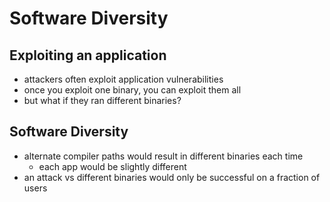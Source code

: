 # Software Diversity

## Exploiting an application

- attackers often exploit application vulnerabilities
- once you exploit one binary, you can exploit them all
- but what if they ran different binaries?

## Software Diversity

- alternate compiler paths would result in different binaries each time
  - each app would be slightly different
- an attack vs different binaries would only be successful on a fraction of users
